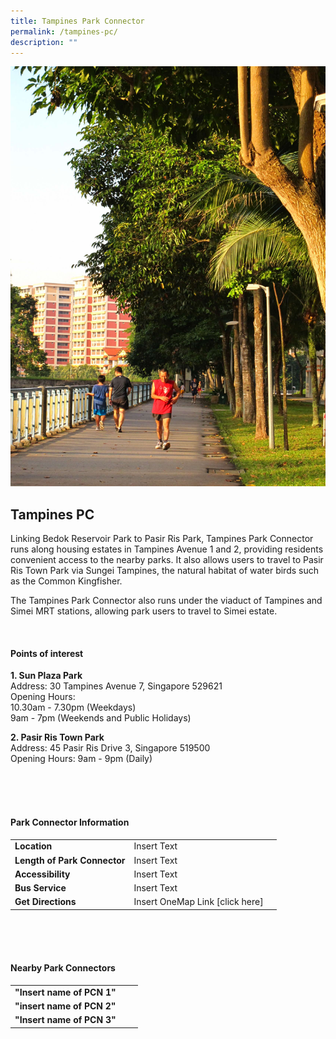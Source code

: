 ```yaml
---
title: Tampines Park Connector
permalink: /tampines-pc/
description: ""
---
```

![](/images/tampines%20pc.JPG)

## Tampines PC

Linking Bedok Reservoir Park to Pasir Ris Park, Tampines Park Connector runs along housing estates in Tampines Avenue 1 and 2, providing residents convenient access to the nearby parks. It also allows users to travel to Pasir Ris Town Park via Sungei Tampines, the natural habitat of water birds such as the Common Kingfisher.

The Tampines Park Connector also runs under the viaduct of Tampines and Simei MRT stations, allowing park users to travel to Simei estate.

<br>

#### Points of interest

**1. Sun Plaza Park**<br>
Address: 30 Tampines Avenue 7, Singapore 529621<br>
Opening Hours:<br>
10.30am - 7.30pm (Weekdays)<br>
9am - 7pm (Weekends and Public Holidays)

**2. Pasir Ris Town Park**<br>
Address: 45 Pasir Ris Drive 3, Singapore 519500<br>
Opening Hours: 9am - 9pm (Daily)

<br>
<br>
<br>

#### Park Connector Information
|  |  |  |
| -------- | -------- | -------- |
| **Location** | Insert Text |  |
| **Length of Park Connector** | Insert Text   |  |
| **Accessibility** | Insert Text | |
| **Bus Service** | Insert Text | |
| **Get Directions** | Insert OneMap Link [click here] | |

<br>
<br>
<br>	

#### Nearby Park Connectors
|   |  |  |
| -------- | -------- | -------- |
| **"Insert name of PCN 1"** | | |
| **"insert name of PCN 2"** | | |
| **"Insert name of PCN 3"** | | |